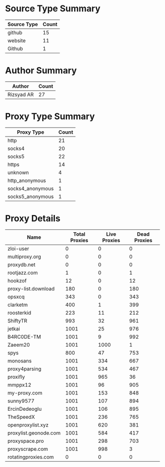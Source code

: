# Source Type Summary

| Source Type | Count |
|-------------|-------|
| github | 15 |
| website | 11 |
| Github | 1 |


# Author Summary

| Author | Count |
|--------|-------|
| Rizsyad AR | 27 |


# Proxy Type Summary

| Proxy Type | Count |
|------------|-------|
| http | 21 |
| socks4 | 20 |
| socks5 | 22 |
| https | 14 |
| unknown | 4 |
| http_anonymous | 1 |
| socks4_anonymous | 1 |
| socks5_anonymous | 1 |


# Proxy Details

| Name | Total Proxies | Live Proxies | Dead Proxies |
|------|---------------|--------------|---------------|
| zloi-user | 0 | 0 | 0 |
| multiproxy.org | 0 | 0 | 0 |
| proxydb.net | 0 | 0 | 0 |
| rootjazz.com | 1 | 0 | 1 |
| hookzof | 12 | 0 | 12 |
| proxy-list.download | 180 | 0 | 180 |
| opsxcq | 343 | 0 | 343 |
| clarketm | 400 | 1 | 399 |
| roosterkid | 223 | 11 | 212 |
| ShiftyTR | 993 | 32 | 961 |
| jetkai | 1001 | 25 | 976 |
| B4RC0DE-TM | 1001 | 9 | 992 |
| Zaeem20 | 1001 | 1000 | 1 |
| spys | 800 | 47 | 753 |
| monosans | 1001 | 334 | 667 |
| proxy4parsing | 1001 | 534 | 467 |
| proxifly | 1001 | 965 | 36 |
| mmppx12 | 1001 | 96 | 905 |
| my-proxy.com | 1001 | 153 | 848 |
| sunny9577 | 1001 | 107 | 894 |
| ErcinDedeoglu | 1001 | 106 | 895 |
| TheSpeedX | 1001 | 236 | 765 |
| openproxylist.xyz | 1001 | 620 | 381 |
| proxylist.geonode.com | 1001 | 584 | 417 |
| proxyspace.pro | 1001 | 298 | 703 |
| proxyscrape.com | 1001 | 998 | 3 |
| rotatingproxies.com | 0 | 0 | 0 |
